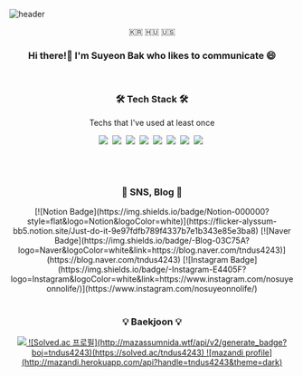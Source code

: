 ![header](https://capsule-render.vercel.app/api?type=soft&color=auto&height=150&section=header&text=SuyeonBak&fontSize=70&animation=twinkling)

<p align="center">🇰🇷 🇭🇺 🇺🇸</p>
<h3 align="center">Hi there!👋 I'm Suyeon Bak who likes to communicate 😄</h3>

<br>
<h3 align="center">🛠 Tech Stack 🛠</h3>

<p align="center"> Techs that I've used at least once </p>

<p align="center">
  <img src="https://img.shields.io/badge/Python-3766AB?style=flat-square&logo=Python&logoColor=white"/></a>&nbsp
  <img src="https://img.shields.io/badge/Java-007396?style=flat-square&logo=Java&logoColor=white"/></a>&nbsp 
  <img src="https://img.shields.io/badge/C-A8B9CC?style=flat-square&logo=C&logoColor=white"/></a>&nbsp 
  <img src="https://img.shields.io/badge/Javascript-ffb13b?style=flat-square&logo=javascript&logoColor=white"/></a>&nbsp 
  <img src="https://img.shields.io/badge/css-1572B6?style=flat-square&logo=css3&logoColor=white"/></a>&nbsp 
  <img src="https://img.shields.io/badge/Mysql-E6B91E?style=flat-square&logo=MySql&logoColor=white"/></a>&nbsp 
  <img src="https://img.shields.io/badge/MongoDB-#47A248?style=flat-square&logo=MongoDB&logoColor=white"/></a>&nbsp 
  <img src="https://img.shields.io/badge/aws-333664?style=flat-square&logo=amazon-aws&logoColor=white"/></a>&nbsp 
</p>

<br>

<br>


<h3 align="center"> 💌  SNS, Blog 💌 </h3>
<div align="center" style="text-align:center">
  [![Notion Badge](https://img.shields.io/badge/Notion-000000?style=flat&logo=Notion&logoColor=white)](https://flicker-alyssum-bb5.notion.site/Just-do-it-9e97fdfb789f4337b7e1b343e85e3ba8)
      [![Naver Badge](https://img.shields.io/badge/-Blog-03C75A?logo=Naver&logoColor=white&link=https://blog.naver.com/tndus4243)](https://blog.naver.com/tndus4243)
      [![Instagram Badge](https://img.shields.io/badge/-Instagram-E4405F?logo=Instagram&logoColor=white&link=https://www.instagram.com/nosuyeonnolife/)](https://www.instagram.com/nosuyeonnolife/)
</div>
<br>

<h3 align="center"> 💡 Baekjoon 💡 </h3>
<p align="center">
  <a href="https://github.com/Suyeon-B"><img src="https://hits.seeyoufarm.com/api/count/incr/badge.svg?url=https%3A%2F%2Fgithub.com%2FSuyeon-B&count_bg=%23FF8BA7&title_bg=%23555555&icon=github.svg&icon_color=%23E7E7E7&title=hits&edge_flat=false">
  ![Solved.ac 프로필](http://mazassumnida.wtf/api/v2/generate_badge?boj=tndus4243)(https://solved.ac/tndus4243) 
  ![mazandi profile](http://mazandi.herokuapp.com/api?handle=tndus4243&theme=dark)

</p>
